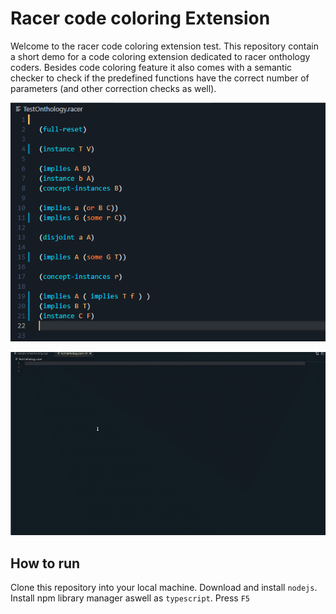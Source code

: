 # Racer code coloring Extension
Welcome to the racer code coloring extension test.
This repository contain a short demo for a code coloring extension
dedicated to racer onthology coders. 
Besides code coloring feature it also comes with a semantic checker to
check if the predefined functions have the correct number of parameters (and other correction
checks as well).

![Screenshot](CodeColoring.png)

![ Alt text](capture.gif)
## How to run

Clone this repository into your local machine.
Download and install <code>nodejs</code>.
Install npm library manager aswell as <code>typescript</code>.
Press <code>F5</code>


